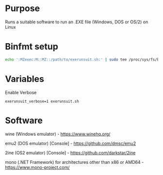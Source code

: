 # Purpose
Runs a suitable software to run an .EXE file (Windows, DOS or OS/2) on Linux

# Binfmt setup
```bash
echo ':MZexec:M::MZ::/path/to/exerunsuit.sh:' | sudo tee /proc/sys/fs/binfmt_misc/register
```
# Variables

Enable Verbose
```
exerunsuit_verbose=1 exerunsuit.sh
```

# Software  
  wine (Windows emulator) - https://www.winehq.org/
  
  emu2 (DOS emulator) [Console] - https://github.com/dmsc/emu2
  
  2ine (OS2 emulator) [Console] - https://github.com/darkstar/2ine

  mono (.NET Framework) for architectures other than x86 or AMD64 - https://www.mono-project.com/
